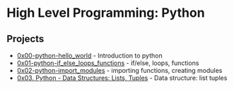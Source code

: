 
# High Level Programming: Python
## Projects
- [0x00-python-hello_world](https://github.com/Nyaguthii-C/alx-higher_level_programming/tree/main/0x00-python-hello_world) - Introduction to python
- [ 0x01-python-if_else_loops_functions](https://github.com/Nyaguthii-C/alx-higher_level_programming/tree/main/0x01-python-if_else_loops_functions) - if/else, loops, functions
- [0x02-python-import_modules](https://github.com/Nyaguthii-C/alx-higher_level_programming/tree/main/0x02-python-import_modules) - importing functions, creating modules
- [0x03. Python - Data Structures: Lists, Tuples](https://github.com/Nyaguthii-C/alx-higher_level_programming/tree/main/0x03-python-data_structures) - Data structure: list tuples

